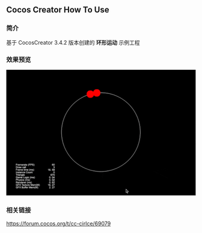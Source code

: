 ## Cocos Creator How To Use

### 简介

基于 CocosCreator 3.4.2 版本创建的 **环形运动** 示例工程

### 效果预览
![image](../../gif/202203/2022030503.gif)

### 相关链接
https://forum.cocos.org/t/cc-cirlce/69079